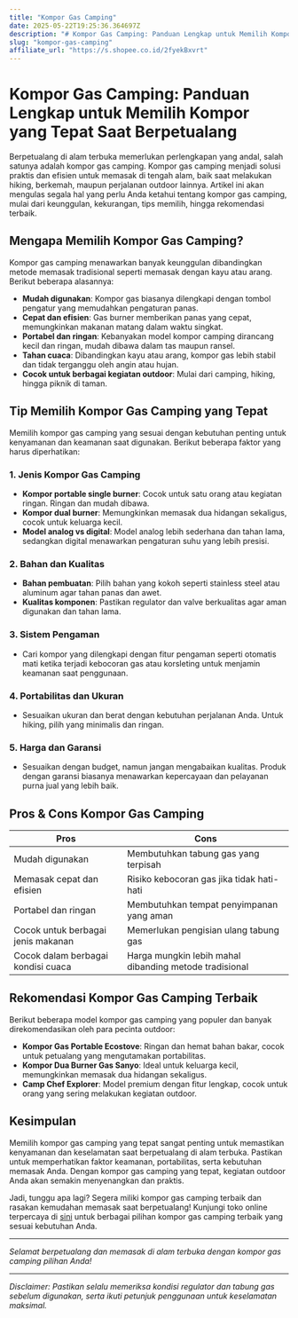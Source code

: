 ```yaml
---
title: "Kompor Gas Camping"
date: 2025-05-22T19:25:36.364697Z
description: "# Kompor Gas Camping: Panduan Lengkap untuk Memilih Kompor yang Tepat Saat Berpetualang..."
slug: "kompor-gas-camping"
affiliate_url: "https://s.shopee.co.id/2fyekBxvrt"
---
```

# Kompor Gas Camping: Panduan Lengkap untuk Memilih Kompor yang Tepat Saat Berpetualang

Berpetualang di alam terbuka memerlukan perlengkapan yang andal, salah satunya adalah kompor gas camping. Kompor gas camping menjadi solusi praktis dan efisien untuk memasak di tengah alam, baik saat melakukan hiking, berkemah, maupun perjalanan outdoor lainnya. Artikel ini akan mengulas segala hal yang perlu Anda ketahui tentang kompor gas camping, mulai dari keunggulan, kekurangan, tips memilih, hingga rekomendasi terbaik.

## Mengapa Memilih Kompor Gas Camping?

Kompor gas camping menawarkan banyak keunggulan dibandingkan metode memasak tradisional seperti memasak dengan kayu atau arang. Berikut beberapa alasannya:

- **Mudah digunakan**: Kompor gas biasanya dilengkapi dengan tombol pengatur yang memudahkan pengaturan panas.
- **Cepat dan efisien**: Gas burner memberikan panas yang cepat, memungkinkan makanan matang dalam waktu singkat.
- **Portabel dan ringan**: Kebanyakan model kompor camping dirancang kecil dan ringan, mudah dibawa dalam tas maupun ransel.
- **Tahan cuaca**: Dibandingkan kayu atau arang, kompor gas lebih stabil dan tidak terganggu oleh angin atau hujan.
- **Cocok untuk berbagai kegiatan outdoor**: Mulai dari camping, hiking, hingga piknik di taman.

## Tip Memilih Kompor Gas Camping yang Tepat

Memilih kompor gas camping yang sesuai dengan kebutuhan penting untuk kenyamanan dan keamanan saat digunakan. Berikut beberapa faktor yang harus diperhatikan:

### 1. Jenis Kompor Gas Camping

- **Kompor portable single burner**: Cocok untuk satu orang atau kegiatan ringan. Ringan dan mudah dibawa.
- **Kompor dual burner**: Memungkinkan memasak dua hidangan sekaligus, cocok untuk keluarga kecil.
- **Model analog vs digital**: Model analog lebih sederhana dan tahan lama, sedangkan digital menawarkan pengaturan suhu yang lebih presisi.

### 2. Bahan dan Kualitas

- **Bahan pembuatan**: Pilih bahan yang kokoh seperti stainless steel atau aluminum agar tahan panas dan awet.
- **Kualitas komponen**: Pastikan regulator dan valve berkualitas agar aman digunakan dan tahan lama.

### 3. Sistem Pengaman

- Cari kompor yang dilengkapi dengan fitur pengaman seperti otomatis mati ketika terjadi kebocoran gas atau korsleting untuk menjamin keamanan saat penggunaan.

### 4. Portabilitas dan Ukuran

- Sesuaikan ukuran dan berat dengan kebutuhan perjalanan Anda. Untuk hiking, pilih yang minimalis dan ringan.

### 5. Harga dan Garansi

- Sesuaikan dengan budget, namun jangan mengabaikan kualitas. Produk dengan garansi biasanya menawarkan kepercayaan dan pelayanan purna jual yang lebih baik.

## Pros & Cons Kompor Gas Camping

| **Pros** | **Cons** |
|------------|----------|
| Mudah digunakan | Membutuhkan tabung gas yang terpisah |
| Memasak cepat dan efisien | Risiko kebocoran gas jika tidak hati-hati |
| Portabel dan ringan | Membutuhkan tempat penyimpanan yang aman |
| Cocok untuk berbagai jenis makanan | Memerlukan pengisian ulang tabung gas |
| Cocok dalam berbagai kondisi cuaca | Harga mungkin lebih mahal dibanding metode tradisional |

## Rekomendasi Kompor Gas Camping Terbaik

Berikut beberapa model kompor gas camping yang populer dan banyak direkomendasikan oleh para pecinta outdoor:

- **Kompor Gas Portable Ecostove**: Ringan dan hemat bahan bakar, cocok untuk petualang yang mengutamakan portabilitas.
- **Kompor Dua Burner Gas Sanyo**: Ideal untuk keluarga kecil, memungkinkan memasak dua hidangan sekaligus.
- **Camp Chef Explorer**: Model premium dengan fitur lengkap, cocok untuk orang yang sering melakukan kegiatan outdoor.

## Kesimpulan

Memilih kompor gas camping yang tepat sangat penting untuk memastikan kenyamanan dan keselamatan saat berpetualang di alam terbuka. Pastikan untuk memperhatikan faktor keamanan, portabilitas, serta kebutuhan memasak Anda. Dengan kompor gas camping yang tepat, kegiatan outdoor Anda akan semakin menyenangkan dan praktis.

Jadi, tunggu apa lagi? Segera miliki kompor gas camping terbaik dan rasakan kemudahan memasak saat berpetualang! Kunjungi toko online terpercaya di [sini](https://s.shopee.co.id/2fyekBxvrt) untuk berbagai pilihan kompor gas camping terbaik yang sesuai kebutuhan Anda.

---

*Selamat berpetualang dan memasak di alam terbuka dengan kompor gas camping pilihan Anda!*

---

*Disclaimer: Pastikan selalu memeriksa kondisi regulator dan tabung gas sebelum digunakan, serta ikuti petunjuk penggunaan untuk keselamatan maksimal.*